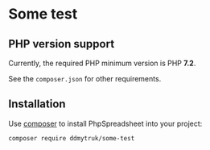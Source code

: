 # Some test

## PHP version support

Currently, the required PHP minimum version is PHP __7.2__.

See the `composer.json` for other requirements.

## Installation

Use [composer](https://getcomposer.org) to install PhpSpreadsheet into your project:

```sh
composer require ddmytruk/some-test
```


